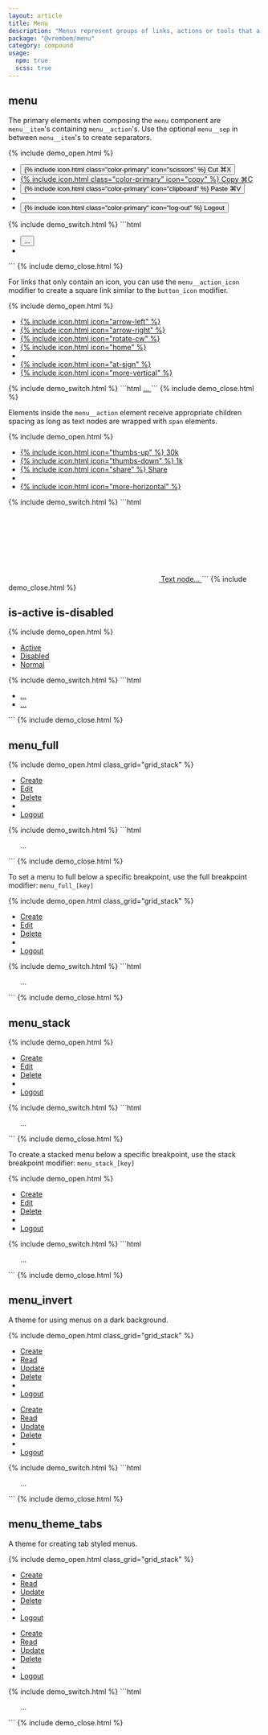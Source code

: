 ```yaml
---
layout: article
title: Menu
description: "Menus represent groups of links, actions or tools that a user can interact with."
package: "@vrembem/menu"
category: compound
usage:
  npm: true
  scss: true
---
```


## menu

The primary elements when composing the `menu` component are `menu__item`'s containing `menu__action`'s. Use the optional `menu__sep` in between `menu__item`'s to create separators.

{% include demo_open.html %}
<div class="scroll-box">
  <ul class="menu">
    <li class="menu__item">
      <button class="menu__action">
        {% include icon.html class="color-primary" icon="scissors" %}
        <span class="menu__text">Cut</span>
        <span class="color-subtle">&#x2318;X</span>
      </button>
    </li>
    <li class="menu__item">
      <a class="menu__action" href="#">
        {% include icon.html class="color-primary" icon="copy" %}
        <span class="menu__text">Copy</span>
        <span class="color-subtle">&#x2318;C</span>
      </a>
    </li>
    <li class="menu__item">
      <button class="menu__action">
        {% include icon.html class="color-primary" icon="clipboard" %}
        <span class="menu__text">Paste</span>
        <span class="color-subtle">&#x2318;V</span>
      </button>
    </li>
    <li class="menu__sep"></li>
    <li class="menu__item">
      <button class="menu__action">
        {% include icon.html class="color-primary" icon="log-out" %}
        <span class="menu__text">Logout</span>
      </button>
    </li>
  </ul>
</div>
{% include demo_switch.html %}
```html
<ul class="menu">
  <li class="menu__item">
    <button class="menu__action">
      ...
    </button>
  </li>
  <li class="menu__sep"></li>
</ul>
```
{% include demo_close.html %}

For links that only contain an icon, you can use the `menu__action_icon` modifier to create a square link similar to the `button_icon` modifier.

{% include demo_open.html %}
<div class="scroll-box">
  <ul class="menu menu_inline">
    <li class="menu__item">
      <a class="menu__action menu__action_icon" href="#">
        {% include icon.html icon="arrow-left" %}
      </a>
    </li>
    <li class="menu__item">
      <a class="menu__action menu__action_icon" href="#">
        {% include icon.html icon="arrow-right" %}
      </a>
    </li>
    <li class="menu__item">
      <a class="menu__action menu__action_icon" href="#">
        {% include icon.html icon="rotate-cw" %}
      </a>
    </li>
    <li class="menu__item">
      <a class="menu__action menu__action_icon" href="#">
        {% include icon.html icon="home" %}
      </a>
    </li>
    <li class="menu__sep"></li>
    <li class="menu__item">
      <a class="menu__action menu__action_icon" href="#">
        {% include icon.html icon="at-sign" %}
      </a>
    </li>
    <li class="menu__item">
      <a class="menu__action menu__action_icon" href="#">
        {% include icon.html icon="more-vertical" %}
      </a>
    </li>
  </ul>
</div>
{% include demo_switch.html %}
```html
<a class="menu__action menu__action_icon" href="#">
  ...
</a>
```
{% include demo_close.html %}

Elements inside the `menu__action` element receive appropriate children spacing as long as text nodes are wrapped with `span` elements.

{% include demo_open.html %}
<div class="scroll-box">
  <ul class="menu menu_inline">
    <li class="menu__item">
      <a class="menu__action" href="#">
        {% include icon.html icon="thumbs-up" %}
        <span>30k</span>
      </a>
    </li>
    <li class="menu__item">
      <a class="menu__action" href="#">
        {% include icon.html icon="thumbs-down" %}
        <span>1k</span>
      </a>
    </li>
    <li class="menu__item">
      <a class="menu__action" href="#">
        {% include icon.html icon="share" %}
        <span>Share</span>
      </a>
    </li>
    <li class="menu__sep"></li>
    <li class="menu__item">
      <a class="menu__action menu__action_icon" href="#">
        {% include icon.html icon="more-horizontal" %}
      </a>
    </li>
  </ul>
</div>
{% include demo_switch.html %}
```html
<a class="menu__action" href="#">
  <svg class="icon" role="img">
    <!-- Icon markup... -->
  </svg>
  <span>Text node...</span>
</a>
```
{% include demo_close.html %}

## is-active is-disabled

{% include demo_open.html %}
<div class="scroll-box">
  <ul class="menu">
    <li class="menu__item">
      <a class="menu__action is-active" href="#">Active</a>
    </li>
    <li class="menu__item">
      <a class="menu__action is-disabled" href="#">Disabled</a>
    </li>
    <li class="menu__item">
      <a class="menu__action" href="#">Normal</a>
    </li>
  </ul>
</div>
{% include demo_switch.html %}
```html
<ul class="menu">
  <li class="menu__item">
    <a class="menu__action is-active" href="#">
      ...
    </a>
  </li>
  <li class="menu__item">
    <a class="menu__action is-disabled" href="#">
      ...
    </a>
  </li>
</ul>
```
{% include demo_close.html %}

## menu_full

{% include demo_open.html class_grid="grid_stack" %}
<div class="scroll-box">
  <ul class="menu menu_full">
    <li class="menu__item">
      <a class="menu__action" href="#">Create</a>
    </li>
    <li class="menu__item">
      <a class="menu__action" href="#">Edit</a>
    </li>
    <li class="menu__item">
      <a class="menu__action" href="#">Delete</a>
    </li>
    <li class="menu__sep"></li>
    <li class="menu__item">
      <a class="menu__action" href="#">Logout</a>
    </li>
  </ul>
</div>
{% include demo_switch.html %}
```html
<ul class="menu menu_full">...</ul>
```
{% include demo_close.html %}

To set a menu to full below a specific breakpoint, use the full breakpoint modifier: `menu_full_[key]`

{% include demo_open.html class_grid="grid_stack" %}
<div class="scroll-box">
  <ul class="menu menu_full_lg">
    <li class="menu__item">
      <a class="menu__action" href="#">Create</a>
    </li>
    <li class="menu__item">
      <a class="menu__action" href="#">Edit</a>
    </li>
    <li class="menu__item">
      <a class="menu__action" href="#">Delete</a>
    </li>
    <li class="menu__sep"></li>
    <li class="menu__item">
      <a class="menu__action" href="#">Logout</a>
    </li>
  </ul>
</div>
{% include demo_switch.html %}
```html
<ul class="menu menu_full_lg">...</ul>
```
{% include demo_close.html %}

## menu_stack

{% include demo_open.html %}
<ul class="menu menu_stack">
  <li class="menu__item">
    <a class="menu__action" href="#">Create</a>
  </li>
  <li class="menu__item">
    <a class="menu__action" href="#">Edit</a>
  </li>
  <li class="menu__item">
    <a class="menu__action" href="#">Delete</a>
  </li>
  <li class="menu__sep"></li>
  <li class="menu__item">
    <a class="menu__action" href="#">Logout</a>
  </li>
</ul>
{% include demo_switch.html %}
```html
<ul class="menu menu_stack">
  ...
</ul>
```
{% include demo_close.html %}

To create a stacked menu below a specific breakpoint, use the stack breakpoint modifier: `menu_stack_[key]`

{% include demo_open.html %}
<ul class="menu menu_stack_lg">
  <li class="menu__item">
    <a class="menu__action" href="#">Create</a>
  </li>
  <li class="menu__item">
    <a class="menu__action" href="#">Edit</a>
  </li>
  <li class="menu__item">
    <a class="menu__action" href="#">Delete</a>
  </li>
  <li class="menu__sep"></li>
  <li class="menu__item">
    <a class="menu__action" href="#">Logout</a>
  </li>
</ul>
{% include demo_switch.html %}
```html
<ul class="menu menu_stack_lg">
  ...
</ul>
```
{% include demo_close.html %}

## menu_invert

A theme for using menus on a dark background.

{% include demo_open.html class_grid="grid_stack" %}
<div class="padding background-night radius gap">
  <div class="scroll-box">
    <ul class="menu menu_invert">
      <li class="menu__item">
        <a class="menu__action is-active" href="#">Create</a>
      </li>
      <li class="menu__item">
        <a class="menu__action" href="#">Read</a>
      </li>
      <li class="menu__item">
        <a class="menu__action is-disabled" href="#">Update</a>
      </li>
      <li class="menu__item">
        <a class="menu__action" href="#">Delete</a>
      </li>
      <li class="menu__sep"></li>
      <li class="menu__item">
        <a class="menu__action" href="#">Logout</a>
      </li>
    </ul>
  </div>
  <ul class="menu menu_stack menu_invert">
    <li class="menu__item">
      <a class="menu__action is-active" href="#">Create</a>
    </li>
    <li class="menu__item">
      <a class="menu__action" href="#">Read</a>
    </li>
    <li class="menu__item">
      <a class="menu__action is-disabled" href="#">Update</a>
    </li>
    <li class="menu__item">
      <a class="menu__action" href="#">Delete</a>
    </li>
    <li class="menu__sep"></li>
    <li class="menu__item">
      <a class="menu__action" href="#">Logout</a>
    </li>
  </ul>
</div>
{% include demo_switch.html %}
```html
<ul class="menu menu_invert">
  ...
</ul>
```
{% include demo_close.html %}

## menu_theme_tabs

A theme for creating tab styled menus.

{% include demo_open.html class_grid="grid_stack" %}
<div class="gap">
  <div class="scroll-box">
    <ul class="menu menu_theme_tabs">
      <li class="menu__item">
        <a class="menu__action is-active" href="#">Create</a>
      </li>
      <li class="menu__item">
        <a class="menu__action" href="#">Read</a>
      </li>
      <li class="menu__item">
        <a class="menu__action is-disabled" href="#">Update</a>
      </li>
      <li class="menu__item">
        <a class="menu__action" href="#">Delete</a>
      </li>
      <li class="menu__sep"></li>
      <li class="menu__item">
        <a class="menu__action" href="#">Logout</a>
      </li>
    </ul>
  </div>
  <ul class="menu menu_stack menu_theme_tabs">
    <li class="menu__item">
      <a class="menu__action is-active" href="#">Create</a>
    </li>
    <li class="menu__item">
      <a class="menu__action" href="#">Read</a>
    </li>
    <li class="menu__item">
      <a class="menu__action is-disabled" href="#">Update</a>
    </li>
    <li class="menu__item">
      <a class="menu__action" href="#">Delete</a>
    </li>
    <li class="menu__sep"></li>
    <li class="menu__item">
      <a class="menu__action" href="#">Logout</a>
    </li>
  </ul>
</div>
{% include demo_switch.html %}
```html
<ul class="menu menu_theme_tabs">
  ...
</ul>
```
{% include demo_close.html %}
